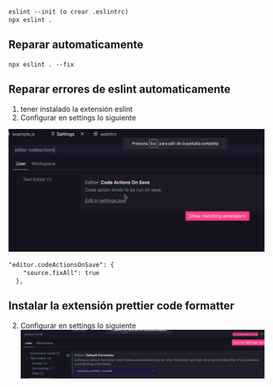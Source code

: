 ```
eslint --init (o crear .eslintrc)
npx eslint .
```

## Reparar automaticamente

```
npx eslint . --fix
```

## Reparar errores de eslint automaticamente

1. tener instalado la extensión eslint
2. Configurar en settings lo siguiente

![](2022-01-26-11-00-34.png)

```
"editor.codeActionsOnSave": {
    "source.fixAll": true
  },
```

## Instalar la extensión prettier code formatter

2. Configurar en settings lo siguiente
   ![](2022-01-26-11-14-53.png)
